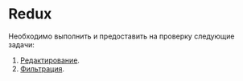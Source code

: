 Redux
===

Необходимо выполнить и предоставить на проверку следующие задачи:

1. [Редактирование](redact).
1. [Фильтрация](filter).
